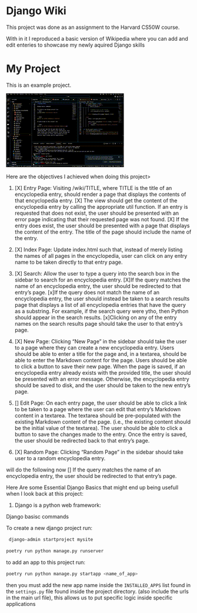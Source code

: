  # Django Wiki 

 This project was done as an assignment to the Harvard CS50W course. 

 With in it I reproduced a basic version of Wikipedia where you can add and edit enteries to showcase my newly aquired Django skills 
# My Project

This is an example project.

![Example GIF](./wiki.gif)



 Here are the objectives I achieved when doing this project> 

1. [X] Entry Page: Visiting /wiki/TITLE, where TITLE is the title of an encyclopedia entry, should render a page that displays the contents of that encyclopedia entry.
       [X] The view should get the content of the encyclopedia entry by calling the appropriate util function.
        If an entry is requested that does not exist, the user should be presented with an error page indicating that their requested page was not found.
        [X] If the entry does exist, the user should be presented with a page that displays the content of the entry. The title of the page should include the name of the entry.
        
2. [X] Index Page: Update index.html such that, instead of merely listing the names of all pages in the encyclopedia, user can click on any entry name to be taken directly to that entry page.
    
3. [X] Search: Allow the user to type a query into the search box in the sidebar to search for an encyclopedia entry.
        [X]If the query matches the name of an encyclopedia entry, the user should be redirected to that entry’s page.
        [x]If the query does not match the name of an encyclopedia entry, the user should instead be taken to a search results page that displays a list of all encyclopedia entries that have the query as a substring. For example, if the search query were ytho, then Python should appear in the search results.
        [x]Clicking on any of the entry names on the search results page should take the user to that entry’s page.
  
 4. [X] New Page: Clicking “New Page” in the sidebar should take the user to a page where they can create a new encyclopedia entry.
        Users should be able to enter a title for the page and, in a textarea, should be able to enter the Markdown content for the page.
        Users should be able to click a button to save their new page.
        When the page is saved, if an encyclopedia entry already exists with the provided title, the user should be presented with an error message.
        Otherwise, the encyclopedia entry should be saved to disk, and the user should be taken to the new entry’s page.
        
 5. [] Edit Page: On each entry page, the user should be able to click a link to be taken to a page where the user can edit that entry’s Markdown content in a textarea.
        The textarea should be pre-populated with the existing Markdown content of the page. (i.e., the existing content should be the initial value of the textarea).
        The user should be able to click a button to save the changes made to the entry.
        Once the entry is saved, the user should be redirected back to that entry’s page.
        
 6. [X] Random Page: Clicking “Random Page” in the sidebar should take user to a random encyclopedia entry.



will do the following now
[] If the query matches the name of an encyclopedia entry, the user should be redirected to that entry’s page.



Here Are some Essential Django Basics that might end up being usefull when I look back at this project: 

1. Django is a python web framework:

Django basisc commands

To create a new django project run: 
```bash
 django-admin startproject mysite
```

```bash
poetry run python manage.py runserver
```
to add an app to this project run: 

```bash
poetry run python manage.py startapp <name_of_app>
```
then you must add the new app name inside the `INSTALLED_APPS` list found in the `settings.py` file found inside the project directory. (also include the urls in the main url file), this allows us to put specific logic inside specific applications                  